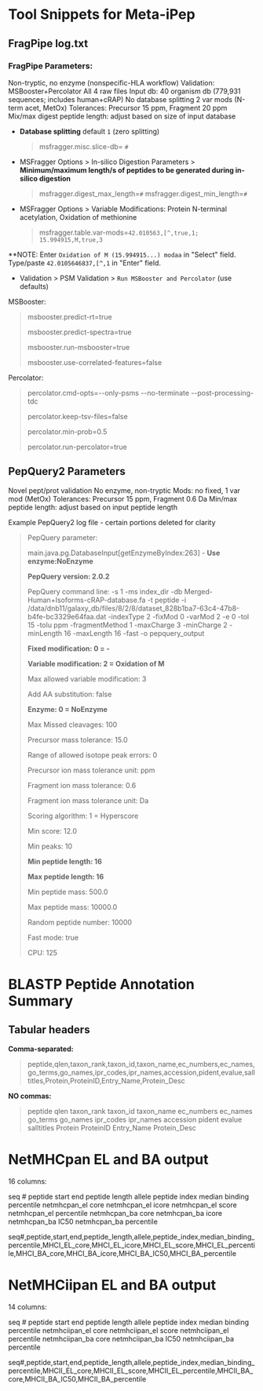 # Tool Snippets for Meta-iPep

## FragPipe log.txt

### FragPipe Parameters:
Non-tryptic, no enzyme (nonspecific-HLA workflow)
Validation: MSBooster+Percolator
All 4 raw files
Input db: 40 organism db (779,931 sequences; includes human+cRAP)
No database splitting
2 var mods (N-term acet, MetOx)
Tolerances: Precursor 15 ppm, Fragment 20 ppm
Mix/max digest peptide length: adjust based on size of input database		

* **Database splitting** default `1` (zero splitting)
  > msfragger.misc.slice-db= `#`

* MSFragger Options > In-silico Digestion Parameters > **Minimum/maximum length/s of peptides to be generated during in-silico digestion**

  > msfragger.digest_max_length=`#`
  > msfragger.digest_min_length=`#`

* MSFragger Options > Variable Modifications: Protein N-terminal acetylation, Oxidation of methionine
  
  > msfragger.table.var-mods=`42.010563,[^,true,1; 15.994915,M,true,3`
 
**NOTE: Enter `Oxidation of M (15.994915...) modaa` in "Select" field. Type/paste `42.0105646837,[^,1` in "Enter" field.

* Validation > PSM Validation > `Run MSBooster and Percolator` (use defaults)

MSBooster:

  > msbooster.predict-rt=true
  > 
  > msbooster.predict-spectra=true
  > 
  > msbooster.run-msbooster=true
  > 
  > msbooster.use-correlated-features=false


Percolator:

> percolator.cmd-opts=--only-psms --no-terminate --post-processing-tdc
> 
> percolator.keep-tsv-files=false
>
> percolator.min-prob=0.5
>
> percolator.run-percolator=true

## PepQuery2 Parameters

Novel pept/prot validation
No enzyme, non-tryptic
Mods: no fixed, 1 var mod (MetOx)
Tolerances: Precursor 15 ppm, Fragment 0.6 Da
Min/max peptide length: adjust based on input peptide length

Example PepQuery2 log file - certain portions deleted for clarity

> PepQuery parameter:
> 
> main.java.pg.DatabaseInput[getEnzymeByIndex:263] - **Use enzyme:NoEnzyme**
> 
> **PepQuery version: 2.0.2**
> 
> PepQuery command line: -s 1 -ms index_dir -db Merged-Human+Isoforms-cRAP-database.fa -t peptide -i /data/dnb11/galaxy_db/files/8/2/8/dataset_828b1ba7-63c4-47b8-b4fe-bc3329e64faa.dat -indexType 2 -fixMod 0 -varMod 2 -e 0 -tol 15 -tolu ppm -fragmentMethod 1 -maxCharge 3 -minCharge 2 -minLength 16 -maxLength 16 -fast -o pepquery_output
> 
> **Fixed modification: 0 = -**
> 
> **Variable modification: 2 = Oxidation of M**
> 
> Max allowed variable modification: 3
> 
> Add AA substitution: false
> 
> **Enzyme: 0 = NoEnzyme**
> 
> Max Missed cleavages: 100
> 
> Precursor mass tolerance: 15.0
> 
> Range of allowed isotope peak errors: 0
> 
> Precursor ion mass tolerance unit: ppm
> 
> Fragment ion mass tolerance: 0.6
> 
> Fragment ion mass tolerance unit: Da
> 
> Scoring algorithm: 1 = Hyperscore
> 
> Min score: 12.0
> 
> Min peaks: 10
> 
> **Min peptide length: 16**
> 
> **Max peptide length: 16**
> 
> Min peptide mass: 500.0
> 
> Max peptide mass: 10000.0
> 
> Random peptide number: 10000
> 
> Fast mode: true
> 
> CPU: 125


# BLASTP Peptide Annotation Summary

## Tabular headers

**Comma-separated:**

> peptide,qlen,taxon_rank,taxon_id,taxon_name,ec_numbers,ec_names,go_terms,go_names,ipr_codes,ipr_names,accession,pident,evalue,salltitles,Protein,ProteinID,Entry_Name,Protein_Desc

**NO commas:**

> peptide	qlen	taxon_rank	taxon_id	taxon_name	ec_numbers	ec_names	go_terms	go_names	ipr_codes	ipr_names	accession	pident	evalue	salltitles	Protein	ProteinID	Entry_Name	Protein_Desc

# NetMHCpan EL and BA output

16 columns:

seq #	peptide	start	end	peptide length	allele	peptide index	median binding percentile	netmhcpan_el core	netmhcpan_el icore	netmhcpan_el score	netmhcpan_el percentile	netmhcpan_ba core	netmhcpan_ba icore	netmhcpan_ba IC50	netmhcpan_ba percentile

seq#,peptide,start,end,peptide_length,allele,peptide_index,median_binding_percentile,MHCI_EL_core,MHCI_EL_icore,MHCI_EL_score,MHCI_EL_percentile,MHCI_BA_core,MHCI_BA_icore,MHCI_BA_IC50,MHCI_BA_percentile


# NetMHCiipan EL and BA output

14 columns:

seq #	peptide	start	end	peptide length	allele	peptide index	median binding percentile	netmhciipan_el core	netmhciipan_el score	netmhciipan_el percentile	netmhciipan_ba core	netmhciipan_ba IC50	netmhciipan_ba percentile

seq#,peptide,start,end,peptide_length,allele,peptide_index,median_binding_percentile,MHCII_EL_core,MHCII_EL_score,MHCII_EL_percentile,MHCII_BA_core,MHCII_BA_IC50,MHCII_BA_percentile
